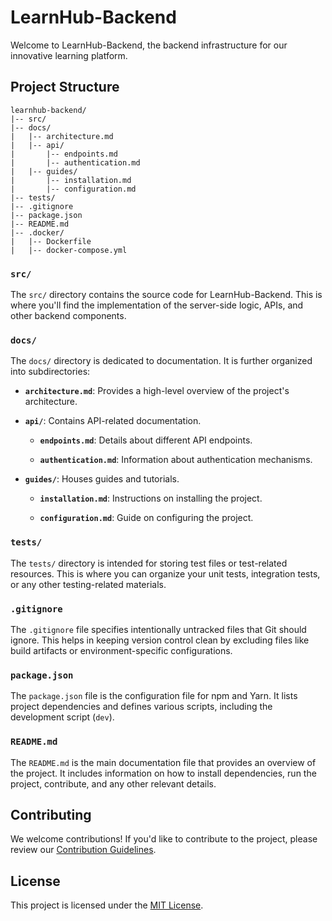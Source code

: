 # LearnHub-Backend

Welcome to LearnHub-Backend, the backend infrastructure for our innovative learning platform.

## Project Structure

```
learnhub-backend/
|-- src/
|-- docs/
|   |-- architecture.md
|   |-- api/
|       |-- endpoints.md
|       |-- authentication.md
|   |-- guides/
|       |-- installation.md
|       |-- configuration.md
|-- tests/
|-- .gitignore
|-- package.json
|-- README.md
|-- .docker/
|   |-- Dockerfile
|   |-- docker-compose.yml
```

### `src/`

The `src/` directory contains the source code for LearnHub-Backend. This is where you'll find the implementation of the server-side logic, APIs, and other backend components.

### `docs/`

The `docs/` directory is dedicated to documentation. It is further organized into subdirectories:

- **`architecture.md`**: Provides a high-level overview of the project's architecture.

- **`api/`**: Contains API-related documentation.

  - **`endpoints.md`**: Details about different API endpoints.

  - **`authentication.md`**: Information about authentication mechanisms.

- **`guides/`**: Houses guides and tutorials.

  - **`installation.md`**: Instructions on installing the project.

  - **`configuration.md`**: Guide on configuring the project.

### `tests/`

The `tests/` directory is intended for storing test files or test-related resources. This is where you can organize your unit tests, integration tests, or any other testing-related materials.

### `.gitignore`

The `.gitignore` file specifies intentionally untracked files that Git should ignore. This helps in keeping version control clean by excluding files like build artifacts or environment-specific configurations.

### `package.json`

The `package.json` file is the configuration file for npm and Yarn. It lists project dependencies and defines various scripts, including the development script (`dev`).

### `README.md`

The `README.md` is the main documentation file that provides an overview of the project. It includes information on how to install dependencies, run the project, contribute, and any other relevant details.

## Contributing

We welcome contributions! If you'd like to contribute to the project, please review our [Contribution Guidelines](CONTRIBUTING.md).

## License

This project is licensed under the [MIT License](LICENSE).

